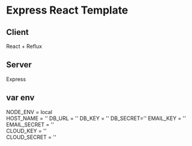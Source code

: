 # Express React Template

## Client

React + Reflux

## Server

Express

## var env

NODE_ENV = local    
HOST_NAME = ''
DB_URL =  ''
DB_KEY = ''
DB_SECRET=''
EMAIL_KEY = ''  
EMAIL_SECRET = ''  
CLOUD_KEY = ''   
CLOUD_SECRET = ''  
